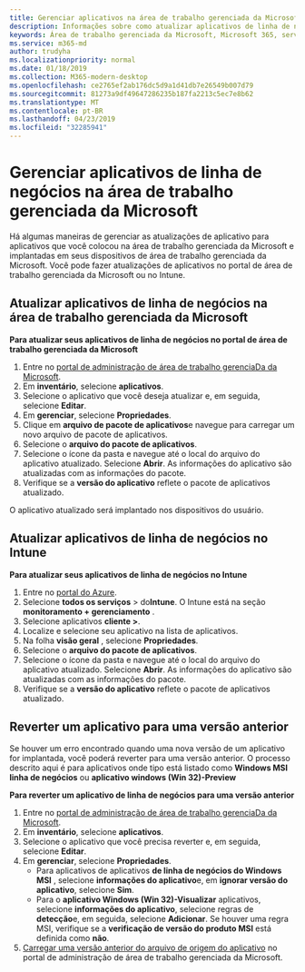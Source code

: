 ```yaml
---
title: Gerenciar aplicativos na área de trabalho gerenciada da Microsoft
description: Informações sobre como atualizar aplicativos de linha de negócios implantados em dispositivos de área de trabalho gerenciada da Microsoft
keywords: Área de trabalho gerenciada da Microsoft, Microsoft 365, serviço, documentação
ms.service: m365-md
author: trudyha
ms.localizationpriority: normal
ms.date: 01/18/2019
ms.collection: M365-modern-desktop
ms.openlocfilehash: ce2765ef2ab176dc5d9a1d41db7e26549b007d79
ms.sourcegitcommit: 81273a9df49647286235b187fa2213c5ec7e8b62
ms.translationtype: MT
ms.contentlocale: pt-BR
ms.lasthandoff: 04/23/2019
ms.locfileid: "32285941"
---
```

# <a name="manage-line-of-business-apps-in-microsoft-managed-desktop"></a>Gerenciar aplicativos de linha de negócios na área de trabalho gerenciada da Microsoft

<!--Application management -->

Há algumas maneiras de gerenciar as atualizações de aplicativo para aplicativos que você colocou na área de trabalho gerenciada da Microsoft e implantadas em seus dispositivos de área de trabalho gerenciada da Microsoft. Você pode fazer atualizações de aplicativos no portal de área de trabalho gerenciada da Microsoft ou no Intune. 

<span id="update-app-mmd" />

## <a name="update-line-of-business-apps-in-microsoft-managed-desktop"></a>Atualizar aplicativos de linha de negócios na área de trabalho gerenciada da Microsoft

**Para atualizar seus aplicativos de linha de negócios no portal de área de trabalho gerenciada da Microsoft**
1. Entre no [portal de administração de área de trabalho gerenciaDa da Microsoft](http://aka.ms/mmdportal).
2. Em **inventário**, selecione **aplicativos**.  
3. Selecione o aplicativo que você deseja atualizar e, em seguida, selecione **Editar**.
4. Em **gerenciar**, selecione **Propriedades**. 
5. Clique em **arquivo de pacote de aplicativos**e navegue para carregar um novo arquivo de pacote de aplicativos.
6. Selecione o **arquivo do pacote de aplicativos**.
7. Selecione o ícone da pasta e navegue até o local do arquivo do aplicativo atualizado. Selecione **Abrir**. As informações do aplicativo são atualizadas com as informações do pacote.
8. Verifique se a **versão do aplicativo** reflete o pacote de aplicativos atualizado. 

O aplicativo atualizado será implantado nos dispositivos do usuário.

<span id="update-app-intune" />

## <a name="update-line-of-business-apps-in-intune"></a>Atualizar aplicativos de linha de negócios no Intune

**Para atualizar seus aplicativos de linha de negócios no Intune**
1. Entre no [portal do Azure](https://azure.portal.com).
2. Selecione **todos os serviços** > do**Intune**. O Intune está na seção **monitoramento + gerenciamento** .
3. Selecione aplicativos **cliente >**.
4. Localize e selecione seu aplicativo na lista de aplicativos.
5. Na folha **visão geral** , selecione **Propriedades**.
6. Selecione o **arquivo do pacote de aplicativos**.
7. Selecione o ícone da pasta e navegue até o local do arquivo do aplicativo atualizado. Selecione **Abrir**. As informações do aplicativo são atualizadas com as informações do pacote.
8. Verifique se a **versão do aplicativo** reflete o pacote de aplicativos atualizado.

<span id="roll-back-app-mmd" />

## <a name="roll-back-an-app-to-a-previous-version"></a>Reverter um aplicativo para uma versão anterior

Se houver um erro encontrado quando uma nova versão de um aplicativo for implantada, você poderá reverter para uma versão anterior. O processo descrito aqui é para aplicativos onde tipo está listado como **Windows MSI linha de negócios** ou **aplicativo windows (Win 32)-Preview**

**Para reverter um aplicativo de linha de negócios para uma versão anterior**

1. Entre no [portal de administração de área de trabalho gerenciaDa da Microsoft](http://aka.ms/mmdportal).
2. Em **inventário**, selecione **aplicativos**.  
3. Selecione o aplicativo que você precisa reverter e, em seguida, selecione **Editar**.
4. Em **gerenciar**, selecione **Propriedades**. 
    - Para aplicativos de aplicativos **de linha de negócios do Windows MSI** , selecione **informações do aplicativo**e, em **ignorar versão do aplicativo**, selecione **Sim**.
    - Para o **aplicativo Windows (Win 32)-Visualizar** aplicativos, selecione **informações do aplicativo**, selecione regras de **detecção**e, em seguida, selecione **Adicionar**. 
    Se houver uma regra MSI, verifique se a **verificação de versão do produto MSI** está definida como **não**.
5. [Carregar uma versão anterior do arquivo de origem do aplicativo](../get-started/deploy-apps.md) no portal de administração de área de trabalho gerenciada da Microsoft.  

